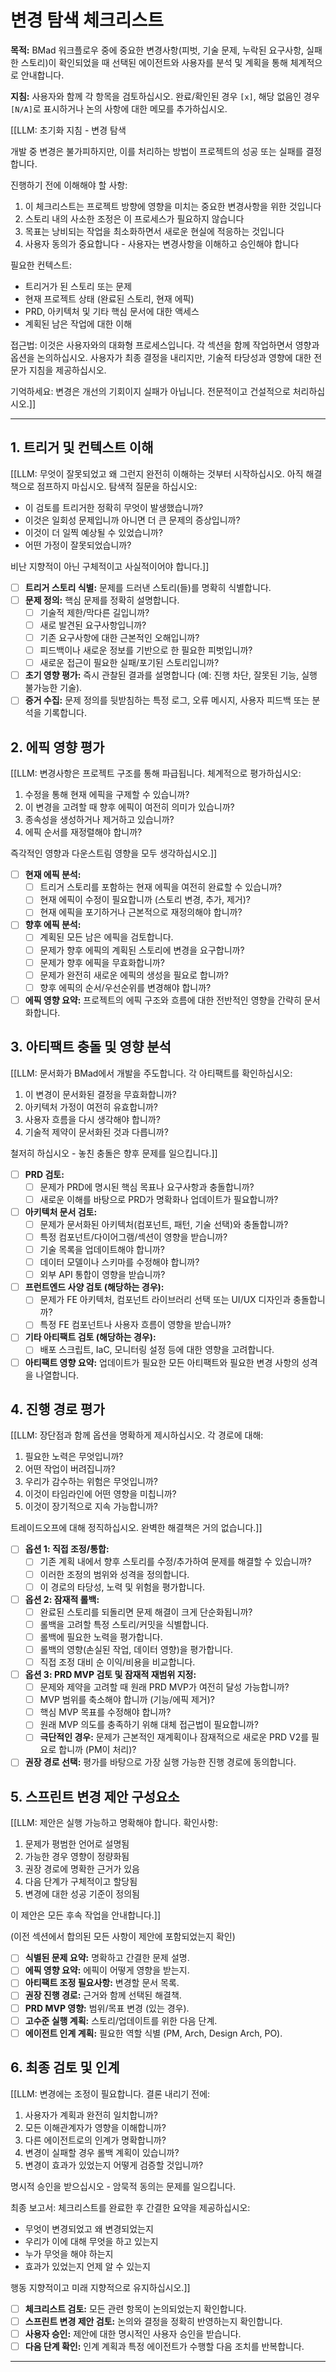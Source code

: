 # 변경 탐색 체크리스트

**목적:** BMad 워크플로우 중에 중요한 변경사항(피벗, 기술 문제, 누락된 요구사항, 실패한 스토리)이 확인되었을 때 선택된 에이전트와 사용자를 분석 및 계획을 통해 체계적으로 안내합니다.

**지침:** 사용자와 함께 각 항목을 검토하십시오. 완료/확인된 경우 `[x]`, 해당 없음인 경우 `[N/A]`로 표시하거나 논의 사항에 대한 메모를 추가하십시오.

[[LLM: 초기화 지침 - 변경 탐색

개발 중 변경은 불가피하지만, 이를 처리하는 방법이 프로젝트의 성공 또는 실패를 결정합니다.

진행하기 전에 이해해야 할 사항:

1. 이 체크리스트는 프로젝트 방향에 영향을 미치는 중요한 변경사항을 위한 것입니다
2. 스토리 내의 사소한 조정은 이 프로세스가 필요하지 않습니다
3. 목표는 낭비되는 작업을 최소화하면서 새로운 현실에 적응하는 것입니다
4. 사용자 동의가 중요합니다 - 사용자는 변경사항을 이해하고 승인해야 합니다

필요한 컨텍스트:

- 트리거가 된 스토리 또는 문제
- 현재 프로젝트 상태 (완료된 스토리, 현재 에픽)
- PRD, 아키텍처 및 기타 핵심 문서에 대한 액세스
- 계획된 남은 작업에 대한 이해

접근법:
이것은 사용자와의 대화형 프로세스입니다. 각 섹션을 함께 작업하면서 영향과 옵션을 논의하십시오. 사용자가 최종 결정을 내리지만, 기술적 타당성과 영향에 대한 전문가 지침을 제공하십시오.

기억하세요: 변경은 개선의 기회이지 실패가 아닙니다. 전문적이고 건설적으로 처리하십시오.]]

---

## 1. 트리거 및 컨텍스트 이해

[[LLM: 무엇이 잘못되었고 왜 그런지 완전히 이해하는 것부터 시작하십시오. 아직 해결책으로 점프하지 마십시오. 탐색적 질문을 하십시오:

- 이 검토를 트리거한 정확히 무엇이 발생했습니까?
- 이것은 일회성 문제입니까 아니면 더 큰 문제의 증상입니까?
- 이것이 더 일찍 예상될 수 있었습니까?
- 어떤 가정이 잘못되었습니까?

비난 지향적이 아닌 구체적이고 사실적이어야 합니다.]]

- [ ] **트리거 스토리 식별:** 문제를 드러낸 스토리(들)를 명확히 식별합니다.
- [ ] **문제 정의:** 핵심 문제를 정확히 설명합니다.
  - [ ] 기술적 제한/막다른 길입니까?
  - [ ] 새로 발견된 요구사항입니까?
  - [ ] 기존 요구사항에 대한 근본적인 오해입니까?
  - [ ] 피드백이나 새로운 정보를 기반으로 한 필요한 피벗입니까?
  - [ ] 새로운 접근이 필요한 실패/포기된 스토리입니까?
- [ ] **초기 영향 평가:** 즉시 관찰된 결과를 설명합니다 (예: 진행 차단, 잘못된 기능, 실행 불가능한 기술).
- [ ] **증거 수집:** 문제 정의를 뒷받침하는 특정 로그, 오류 메시지, 사용자 피드백 또는 분석을 기록합니다.

## 2. 에픽 영향 평가

[[LLM: 변경사항은 프로젝트 구조를 통해 파급됩니다. 체계적으로 평가하십시오:

1. 수정을 통해 현재 에픽을 구제할 수 있습니까?
2. 이 변경을 고려할 때 향후 에픽이 여전히 의미가 있습니까?
3. 종속성을 생성하거나 제거하고 있습니까?
4. 에픽 순서를 재정렬해야 합니까?

즉각적인 영향과 다운스트림 영향을 모두 생각하십시오.]]

- [ ] **현재 에픽 분석:**
  - [ ] 트리거 스토리를 포함하는 현재 에픽을 여전히 완료할 수 있습니까?
  - [ ] 현재 에픽이 수정이 필요합니까 (스토리 변경, 추가, 제거)?
  - [ ] 현재 에픽을 포기하거나 근본적으로 재정의해야 합니까?
- [ ] **향후 에픽 분석:**
  - [ ] 계획된 모든 남은 에픽을 검토합니다.
  - [ ] 문제가 향후 에픽의 계획된 스토리에 변경을 요구합니까?
  - [ ] 문제가 향후 에픽을 무효화합니까?
  - [ ] 문제가 완전히 새로운 에픽의 생성을 필요로 합니까?
  - [ ] 향후 에픽의 순서/우선순위를 변경해야 합니까?
- [ ] **에픽 영향 요약:** 프로젝트의 에픽 구조와 흐름에 대한 전반적인 영향을 간략히 문서화합니다.

## 3. 아티팩트 충돌 및 영향 분석

[[LLM: 문서화가 BMad에서 개발을 주도합니다. 각 아티팩트를 확인하십시오:

1. 이 변경이 문서화된 결정을 무효화합니까?
2. 아키텍처 가정이 여전히 유효합니까?
3. 사용자 흐름을 다시 생각해야 합니까?
4. 기술적 제약이 문서화된 것과 다릅니까?

철저히 하십시오 - 놓친 충돌은 향후 문제를 일으킵니다.]]

- [ ] **PRD 검토:**
  - [ ] 문제가 PRD에 명시된 핵심 목표나 요구사항과 충돌합니까?
  - [ ] 새로운 이해를 바탕으로 PRD가 명확화나 업데이트가 필요합니까?
- [ ] **아키텍처 문서 검토:**
  - [ ] 문제가 문서화된 아키텍처(컴포넌트, 패턴, 기술 선택)와 충돌합니까?
  - [ ] 특정 컴포넌트/다이어그램/섹션이 영향을 받습니까?
  - [ ] 기술 목록을 업데이트해야 합니까?
  - [ ] 데이터 모델이나 스키마를 수정해야 합니까?
  - [ ] 외부 API 통합이 영향을 받습니까?
- [ ] **프런트엔드 사양 검토 (해당하는 경우):**
  - [ ] 문제가 FE 아키텍처, 컴포넌트 라이브러리 선택 또는 UI/UX 디자인과 충돌합니까?
  - [ ] 특정 FE 컴포넌트나 사용자 흐름이 영향을 받습니까?
- [ ] **기타 아티팩트 검토 (해당하는 경우):**
  - [ ] 배포 스크립트, IaC, 모니터링 설정 등에 대한 영향을 고려합니다.
- [ ] **아티팩트 영향 요약:** 업데이트가 필요한 모든 아티팩트와 필요한 변경 사항의 성격을 나열합니다.

## 4. 진행 경로 평가

[[LLM: 장단점과 함께 옵션을 명확하게 제시하십시오. 각 경로에 대해:

1. 필요한 노력은 무엇입니까?
2. 어떤 작업이 버려집니까?
3. 우리가 감수하는 위험은 무엇입니까?
4. 이것이 타임라인에 어떤 영향을 미칩니까?
5. 이것이 장기적으로 지속 가능합니까?

트레이드오프에 대해 정직하십시오. 완벽한 해결책은 거의 없습니다.]]

- [ ] **옵션 1: 직접 조정/통합:**
  - [ ] 기존 계획 내에서 향후 스토리를 수정/추가하여 문제를 해결할 수 있습니까?
  - [ ] 이러한 조정의 범위와 성격을 정의합니다.
  - [ ] 이 경로의 타당성, 노력 및 위험을 평가합니다.
- [ ] **옵션 2: 잠재적 롤백:**
  - [ ] 완료된 스토리를 되돌리면 문제 해결이 크게 단순화됩니까?
  - [ ] 롤백을 고려할 특정 스토리/커밋을 식별합니다.
  - [ ] 롤백에 필요한 노력을 평가합니다.
  - [ ] 롤백의 영향(손실된 작업, 데이터 영향)을 평가합니다.
  - [ ] 직접 조정 대비 순 이익/비용을 비교합니다.
- [ ] **옵션 3: PRD MVP 검토 및 잠재적 재범위 지정:**
  - [ ] 문제와 제약을 고려할 때 원래 PRD MVP가 여전히 달성 가능합니까?
  - [ ] MVP 범위를 축소해야 합니까 (기능/에픽 제거)?
  - [ ] 핵심 MVP 목표를 수정해야 합니까?
  - [ ] 원래 MVP 의도를 충족하기 위해 대체 접근법이 필요합니까?
  - [ ] **극단적인 경우:** 문제가 근본적인 재계획이나 잠재적으로 새로운 PRD V2를 필요로 합니까 (PM이 처리)?
- [ ] **권장 경로 선택:** 평가를 바탕으로 가장 실행 가능한 진행 경로에 동의합니다.

## 5. 스프린트 변경 제안 구성요소

[[LLM: 제안은 실행 가능하고 명확해야 합니다. 확인사항:

1. 문제가 평범한 언어로 설명됨
2. 가능한 경우 영향이 정량화됨
3. 권장 경로에 명확한 근거가 있음
4. 다음 단계가 구체적이고 할당됨
5. 변경에 대한 성공 기준이 정의됨

이 제안은 모든 후속 작업을 안내합니다.]]

(이전 섹션에서 합의된 모든 사항이 제안에 포함되었는지 확인)

- [ ] **식별된 문제 요약:** 명확하고 간결한 문제 설명.
- [ ] **에픽 영향 요약:** 에픽이 어떻게 영향을 받는지.
- [ ] **아티팩트 조정 필요사항:** 변경할 문서 목록.
- [ ] **권장 진행 경로:** 근거와 함께 선택된 해결책.
- [ ] **PRD MVP 영향:** 범위/목표 변경 (있는 경우).
- [ ] **고수준 실행 계획:** 스토리/업데이트를 위한 다음 단계.
- [ ] **에이전트 인계 계획:** 필요한 역할 식별 (PM, Arch, Design Arch, PO).

## 6. 최종 검토 및 인계

[[LLM: 변경에는 조정이 필요합니다. 결론 내리기 전에:

1. 사용자가 계획과 완전히 일치합니까?
2. 모든 이해관계자가 영향을 이해합니까?
3. 다른 에이전트로의 인계가 명확합니까?
4. 변경이 실패할 경우 롤백 계획이 있습니까?
5. 변경이 효과가 있었는지 어떻게 검증할 것입니까?

명시적 승인을 받으십시오 - 암묵적 동의는 문제를 일으킵니다.

최종 보고서:
체크리스트를 완료한 후 간결한 요약을 제공하십시오:

- 무엇이 변경되었고 왜 변경되었는지
- 우리가 이에 대해 무엇을 하고 있는지
- 누가 무엇을 해야 하는지
- 효과가 있었는지 언제 알 수 있는지

행동 지향적이고 미래 지향적으로 유지하십시오.]]

- [ ] **체크리스트 검토:** 모든 관련 항목이 논의되었는지 확인합니다.
- [ ] **스프린트 변경 제안 검토:** 논의와 결정을 정확히 반영하는지 확인합니다.
- [ ] **사용자 승인:** 제안에 대한 명시적인 사용자 승인을 받습니다.
- [ ] **다음 단계 확인:** 인계 계획과 특정 에이전트가 수행할 다음 조치를 반복합니다.

---
